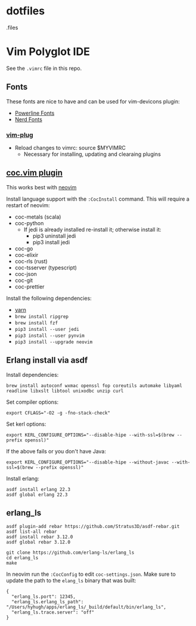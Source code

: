 # dotfiles

.files

# Vim Polyglot IDE

See the `.vimrc` file in this repo.

## Fonts

These fonts are nice to have and can be used for vim-devicons plugin:

- [Powerline Fonts](https://github.com/powerline/fonts)
- [Nerd Fonts](https://github.com/ryanoasis/nerd-fonts)

### [vim-plug](https://github.com/junegunn/vim-plug)

- Reload changes to vimrc: source \$MYVIMRC
  - Necessary for installing, updating and clearaing plugins

## [coc.vim plugin](https://github.com/neoclide/coc.nvim)

This works best with [neovim](https://github.com/neovim/neovim/wiki/Installing-Neovim)

Install language support with the `:CocInstall` command. This will require a restart of neovim:

- coc-metals (scala)
- coc-python
  - If jedi is already installed re-install it; otherwise install it:
    - pip3 uninstall jedi
    - pip3 install jedi
- coc-go
- coc-elixir
- coc-rls (rust)
- coc-tsserver (typescript)
- coc-json
- coc-git
- coc-prettier

Install the following dependencies:

- [yarn](https://yarnpkg.com/en/docs/install)
- `brew install ripgrep`
- `brew install fzf`
- `pip3 install --user jedi`
- `pip3 install --user pynvim`
- `pip3 install --upgrade neovim`

## Erlang install via asdf

Install dependencies:

```
brew install autoconf wxmac openssl fop coreutils automake libyaml readline libxslt libtool unixodbc unzip curl
```

Set compiler options:

```
export CFLAGS="-O2 -g -fno-stack-check"
```

Set kerl options:

```
export KERL_CONFIGURE_OPTIONS="--disable-hipe --with-ssl=$(brew --prefix openssl)"
```

If the above fails or you don't have Java:

```
export KERL_CONFIGURE_OPTIONS="--disable-hipe --without-javac --with-ssl=$(brew --prefix openssl)"
```

Install erlang:

```
asdf install erlang 22.3
asdf global erlang 22.3
```

## erlang_ls

```
asdf plugin-add rebar https://github.com/Stratus3D/asdf-rebar.git
asdf list-all rebar
asdf install rebar 3.12.0
asdf global rebar 3.12.0

git clone https://github.com/erlang-ls/erlang_ls
cd erlang_ls
make
```

In neovim run the `:CocConfig` to edit `coc-settings.json`. Make sure to update the path to the `elang_ls` binary that was built:

```
{
  "erlang_ls.port": 12345,
  "erlang_ls.erlang_ls_path": "/Users/hyhugh/apps/erlang_ls/_build/default/bin/erlang_ls",
  "erlang_ls.trace.server": "off"
}
```
